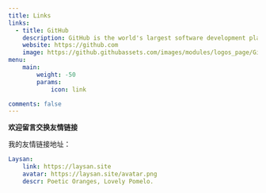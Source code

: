 ```yaml
---
title: Links
links:
  - title: GitHub
    description: GitHub is the world's largest software development platform.
    website: https://github.com
    image: https://github.githubassets.com/images/modules/logos_page/GitHub-Mark.png
menu:
    main: 
        weight: -50
        params:
            icon: link

comments: false
---
```



**欢迎留言交换友情链接**

我的友情链接地址：

```yaml
Laysan:
    link: https://laysan.site
    avatar: https://laysan.site/avatar.png
    descr: Poetic Oranges, Lovely Pomelo.
```
